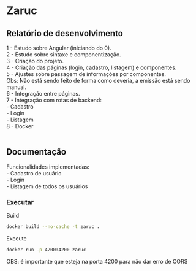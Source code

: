 # Zaruc

## Relatório de desenvolvimento

1 - Estudo sobre Angular (iniciando do 0). <br>
2 - Estudo sobre sintaxe e componentização. <br>
3 - Criação do projeto. <br>
4 - Criação das páginas (login, cadastro, listagem) e componentes. <br>
5 - Ajustes sobre passagem de informações por componentes. <br>
Obs: Não está sendo feito de forma como deveria, a emissão está sendo manual. <br>
6 - Integração entre páginas. <br>
7 - Integração com rotas de backend: <br>
    - Cadastro <br>
    - Login <br>
    - Listagem <br>
8 - Docker<br>
<br>
## Documentação

Funcionalidades implementadas: <br>
    - Cadastro de usuário <br>
    - Login <br>
    - Listagem de todos os usuários <br>

### Executar 
Build 
``` sh
docker build --no-cache -t zaruc .
```

Execute
``` sh
docker run -p 4200:4200 zaruc
```
OBS: é importante que esteja na porta 4200 para não dar erro de CORS
